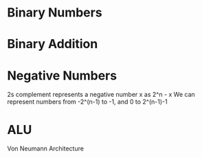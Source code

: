 # Binary Numbers
# Binary Addition
# Negative Numbers
2s complement represents a negative number x as 2^n - x
We can represent numbers from -2^(n-1) to -1, and 0 to 2^(n-1)-1


# ALU
Von Neumann Architecture
